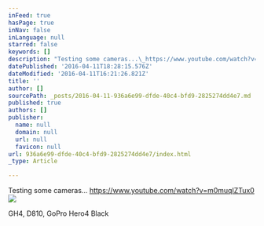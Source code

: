 ```yaml
---
inFeed: true
hasPage: true
inNav: false
inLanguage: null
starred: false
keywords: []
description: "Testing some cameras...\_https://www.youtube.com/watch?v=m0muqIZTux0"
datePublished: '2016-04-11T18:28:15.576Z'
dateModified: '2016-04-11T16:21:26.821Z'
title: ''
author: []
sourcePath: _posts/2016-04-11-936a6e99-dfde-40c4-bfd9-2825274dd4e7.md
published: true
authors: []
publisher:
  name: null
  domain: null
  url: null
  favicon: null
url: 936a6e99-dfde-40c4-bfd9-2825274dd4e7/index.html
_type: Article

---
```

Testing some cameras... https://www.youtube.com/watch?v=m0muqIZTux0
![](https://the-grid-user-content.s3-us-west-2.amazonaws.com/feec4efd-dec9-4bbf-b12d-e2f4b392bf6b.jpg)

GH4, D810, GoPro Hero4 Black